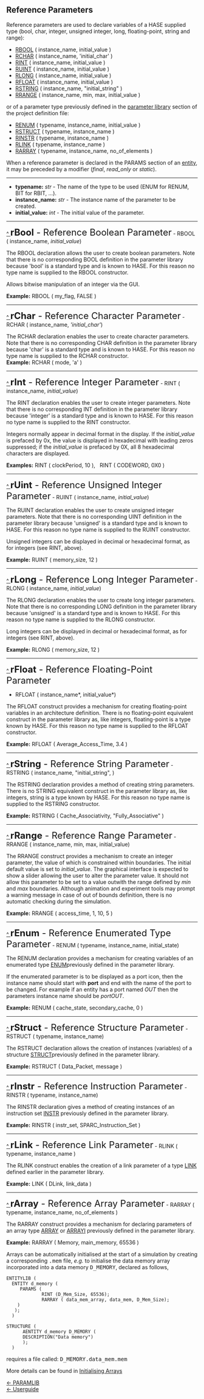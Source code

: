 <a name="list"></a>
## Reference Parameters

Reference parameters are used to declare variables of a HASE supplied type (bool, char, integer, unsigned integer, long, floating-point, string and range):

- [RBOOL](<parameters.md#rbool>) ( instance\_name, initial\_value )
- [RCHAR](<parameters.md#rchar>) ( instance\_name, 'initial\_char' )
- [RINT](<parameters.md#rint>) ( instance\_name, initial\_value )
- [RUINT](<parameters.md#ruint>) ( instance\_name, initial\_value )
- [RLONG](<parameters.md#rlong>) ( instance\_name, initial\_value )
- [RFLOAT](<parameters.md#rfloat>) ( instance\_name, initial\_value )
- [RSTRING](<parameters.md#rstring>) ( instance\_name, "initial\_string" )
- [RRANGE](<parameters.md#rrange>) ( instance\_name, min, max, initial\_value )

or of a parameter type previously defined in the [parameter library](<paramlib.md>) section of the
project definition file:

- [RENUM](<parameters.md#renum>) ( typename, instance\_name, initial\_value )
- [RSTRUCT](<parameters.md#rstruct>) ( typename, instance\_name )
- [RINSTR](<parameters.md#rinstr>) ( typename, instance\_name )
- [RLINK](<parameters.md#rlink>) ( typename, instance\_name )
- [RARRAY](<parameters.md#rarray>) ( typename, instance_name, no\_of\_elements )

When  a reference parameter is declared in the PARAMS section of an [entity](<entity.md>), it may be preceded by a modifier
(*final*, *read\_only* or *static*).

<hr>

- **typename:** *str* - The name of the type to be used (ENUM for RENUM, BIT for RBIT, ...).
- **instance_name:** *str* - The instance name of the parameter to be created. 
- **initial_value:** *int* - The initial value of the parameter.

<hr>

<a name="rbool"></a>
[^ ](<#list>)<font size="+2">**rBool** - Reference Boolean Parameter</font> - RBOOL ( instance\_name, *initial\_value*)  
 
The RBOOL declaration allows the user to create boolean parameters. Note that there is no corresponding BOOL definition in the parameter library because 'bool' is a standard type and is known to HASE. For this reason no type name is supplied to the RBOOL constructor.

Allows bitwise manipulation of an integer via the GUI.

**Example:** RBOOL ( my_flag, FALSE )  

<hr>

<a name="rchar"></a>
[^ ](<#list>)<font size="+2">**rChar** - Reference Character Parameter</font> - RCHAR ( instance_name, *'initial_char'*) 
 
The RCHAR declaration enables the user to create character parameters. Note that there is no corresponding CHAR definition in the parameter library because 'char' is a standard type and is known to HASE. For this reason no type name is supplied to the RCHAR constructor.  
**Example:** RCHAR ( mode, 'a' )  

<hr>

<a name="rint"></a>
[^ ](<#list>)<font size="+2">**rInt** - Reference Integer Parameter</font> - RINT ( instance\_name, *initial\_value*)  

The RINT declaration enables the user to create integer parameters. Note that there is no corresponding INT definition in the parameter library because 'integer' is a standard type and is known to HASE. For this reason no type name is supplied to the RINT constructor.

Integers normally appear in decimal format in the display. If the *initial_value* is prefaced by 0x, the value is displayed in hexadecimal with leading zeros suppressed; if the *initial_value* is prefaced by 0X, all 8 hexadecimal characters are displayed.  

 **Examples:** RINT ( clockPeriod, 10 ), &nbsp;
RINT ( CODEWORD, 0X0 )  

<hr>

<a name="ruint"></a>
[^ ](<#list>)<font size="+2">**rUint** - Reference Unsigned Integer Parameter</font> - RUINT ( instance_name, *initial_value*)

The RUINT declaration enables the user to create unsigned integer parameters.  Note that there is no corresponding UINT definition in the parameter library because 'unsigned' is a standard type and is known to HASE. For this reason no type name is supplied to the RUINT constructor.

Unsigned integers can be displayed in decimal or hexadecimal format, as for integers (see RINT, above).

**Example:** RUINT ( memory_size, 12 )  

<hr>

<a name="rlong"></a>
[^ ](<#list>)<font size="+2">**rLong** - Reference Long Integer Parameter</font> - RLONG ( instance_name, *initial_value*)

The RLONG declaration enables the user to create long integer parameters.  Note that there is no corresponding LONG definition in the parameter library  because 'unsigned' is a standard type and is known to HASE. For this reason no type name is supplied to the RLONG constructor.

Long integers can be displayed in decimal or hexadecimal format, as for integers (see RINT, above).

**Example:** RLONG ( memory_size, 12 )  

<hr>

<a name="rfloat"></a>
[^ ](<#list>)<font size="+2">**rFloat** - Reference Floating-Point Parameter</font> 
- RFLOAT ( instance\_name*, initial\_value*)<p>

The RFLOAT construct provides a mechanism for creating floating-point variables in an architecture definition. There is no floating-point equivalent construct in the parameter library as, like integers, floating-point is a type known by HASE. For this reason no type name is supplied to the RFLOAT constructor.

**Example:** RFLOAT ( Average_Access_Time, 3.4 )  

<hr>

<a name="rstring"></a>
[^ ](<#list>)<font size="+2">**rString** - Reference String Parameter</font>  - RSTRING ( instance_name, "initial_string", )

The RSTRING declaration provides a method of creating string parameters. There is no  STRING equivalent construct in the parameter library as, like integers, string is a type known by HASE. For this reason no type name is supplied to the RSTRING constructor.

**Example:**
RSTRING ( Cache\_Associativity, "Fully\_Associative" )  

<hr>

<a name="rrange"></a>
[^ ](<#list>)<font size="+2">**rRange** - Reference Range Parameter</font>  - RRANGE ( instance_name, min, max, initial_value)

The RRANGE construct provides a mechanism to create an integer parameter, the value of which is constrained within boundaries. The initial default value is set to *initial\_value*.  The graphical
interface is expected to show a slider allowing the user to alter the parameter value. It should not allow this parameter to be set to a value outwith the range defined by *min* and *max* boundaries. Although animation and experiment tools may prompt a warning message in case of out of bounds definition, there is no automatic checking during the simulation.

**Example:** RRANGE ( access_time, 1, 10, 5 )  

<hr>

<a name="renum"></a>
[^ ](<#list>)<font size="+2">**rEnum** - Reference Enumerated Type Parameter</font> - RENUM ( typename, instance\_name, initial\_state)

The RENUM declaration provides a mechanism for creating variables of an enumerated type [ENUM](
paramlib.md#enum>)previously defined in the parameter library.

If the enumerated parameter is to be displayed as a port icon, then the instance name should start with **port** and end with the name of the port to be changed. For example if an entity has a port named *OUT* then the parameters instance name should be *portOUT*.

**Example:** RENUM ( cache\_state, secondary\_cache, 0 )  

<hr>

<a name="rstruct"></a>
[^ ](<#list>)<font size="+2">**rStruct** - Reference Structure Parameter</font> - RSTRUCT ( typename, instance_name)

The RSTRUCT declaration allows the creation of instances (variables) of a structure [STRUCT](<paramlib.md#struct>)previously defined in the parameter library.

**Example:** RSTRUCT ( Data\_Packet, message )  

<hr>

<a name="rinstr"></a>
[^ ](<#list>)<font size="+2">**rInstr** - Reference Instruction Parameter</font> - RINSTR ( typename, instance_name)

The RINSTR declaration gives a method of creating instances of an instruction set [INSTR](paramlib.md#instr>) previously defined in the parameter library.

**Example:** RINSTR ( instr\_set, SPARC\_Instruction\_Set )  

<hr>

<a name="rlink"></a>
[^ ](<#list>)<font size="+2">**rLink** - Reference Link Parameter</font> - RLINK ( typename, instance\_name )

The RLINK construct enables the creation of a link parameter of a type [LINK](<paramlib.md#link>) defined earlier in the parameter library.

**Example:** LINK ( DLink, link_data )  

<hr>

<a name="rarray"></a>
[^ ](<#list>)<font size="+2">**rArray** - Reference Array Parameter</font> - RARRAY ( typename, instance_name, no_of_elements )

The RARRAY construct provides a mechanism for declaring parameters of an array type [ARRAY](<paramlib.md#array>) or [ARRAYI](<paramlib.md#arrayi>) previously defined in the parameter library.

**Example:** RARRAY ( Memory, main_memory, 65536 )  

Arrays can be automatically initialised at the start of a simulation by creating a corresponding <tt>.mem</tt> file, *e.g.* to initialise the data memory array incorporated into a data memory <tt>D_MEMORY</tt>, declared as follows,

```
ENTITYLIB (
  ENTITY d_memory (
     PARAMS (
             RINT (D_Mem_Size, 65536);
             RARRAY ( data_mem_array, data_mem, D_Mem_Size);
    )
   );
  )

STRUCTURE (
      AENTITY d_memory D_MEMORY (
   	  DESCRIPTION("Data memory")
      );
  )
```
requires a file called: <tt>D\_MEMORY.data\_mem.mem</tt>

More details can be found in [Initialising Arrays](<arrays.md>)  

[<- PARAMLIB](<paramlib.md>)  
[<- Userguide](<Userguide.md>)  

